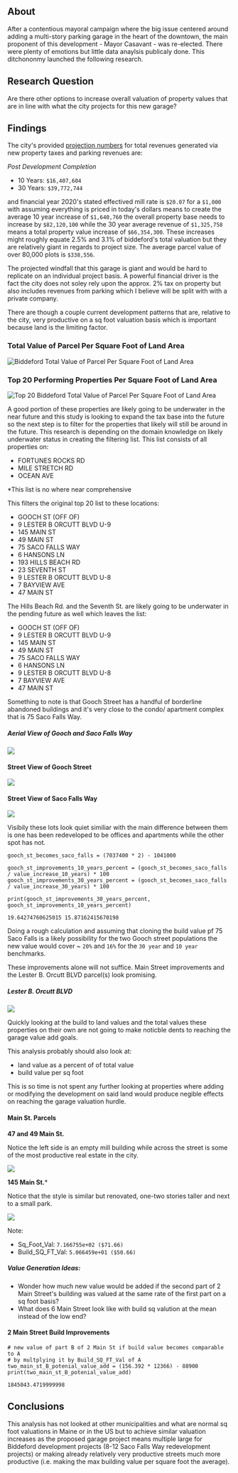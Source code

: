 ## About
After a contentious mayoral campaign where the big issue centered around adding a multi-story parking garage in the heart of the downtown, the main proponent of this development - Mayor Casavant - was re-elected. There were plenty of emotions but little data anaylsis publicaly done. This ditchononmy launched the following research.

## Research Question
Are there other options to increase overall valuation of property values that are in line with what the city projects for this new garage?

## Findings
The city's provided [projection numbers](https://www.biddefordmaine.org/2913/Downtown-Parking-Garage-Project-Informat) for total revenues generated via new property taxes and parking revenues are:
 
 *Post Development Completion*
 - 10 Years: `$16,407,604`
 - 30 Years: `$39,772,744`

and financial year 2020's stated effectived mill rate is `$20.07` for a `$1,000` with assuming everything is priced in today's dollars means to create the average 10 year increase of `$1,640,760` the overall property base needs to increase by `$82,120,100` while the 30 year average revenue of `$1,325,758` means a total property value increase of `$66,354,300`. These increases might roughly equate 2.5% and 3.1% of biddeford's total valuation but they are relatively giant in regards to project size. The average parcel value of over 80,000 plots is `$338,556`. 

The projected windfall that this garage is giant and would be hard to replicate on an individual project basis. A powerful financial driver is the fact the city does not soley rely upon the approx. 2% tax on property but also includes revenues from parking which I believe will be split with with a private company. 

There are though a couple current development patterns that are, relative to the city, very productive on a sq foot valuation basis which is important because land is the limiting factor. 

### Total Value of Parcel Per Square Foot of Land Area
![](images/garage/total-value-sq-foot.png "Biddeford Total Value of Parcel Per Square Foot of Land Area")


### Top 20 Performing Properties Per Square Foot of Land Area
![](../images/garage/top-20-sq-foot-land-area-valuations.jpg "Top 20 Biddeford Total Value of Parcel Per Square Foot of Land Area")


A good portion of these properties are likely going to be underwater in the near future and this study is looking to expand the tax base into the future so the next step is to filter for the properties that likely will still be around in the future. This research is depending on the domain knowledge on likely underwater status in creating the filtering list. This list consists of all properties on:

- FORTUNES ROCKS RD
- MILE STRETCH RD
- OCEAN AVE

*This list is no where near comprehensive

This filters the original top 20 list to these locations:

- GOOCH ST (OFF OF)
- 9 LESTER B ORCUTT BLVD U-9
- 145 MAIN ST
- 49 MAIN ST
- 75 SACO FALLS WAY
- 6 HANSONS LN
- 193 HILLS BEACH RD
- 23 SEVENTH ST
- 9 LESTER B ORCUTT BLVD U-8
- 7 BAYVIEW AVE
- 47 MAIN ST

The Hills Beach Rd. and the Seventh St. are likely going to be underwater in the pending future as well which leaves the list:

- GOOCH ST (OFF OF)
- 9 LESTER B ORCUTT BLVD U-9
- 145 MAIN ST
- 49 MAIN ST
- 75 SACO FALLS WAY
- 6 HANSONS LN
- 9 LESTER B ORCUTT BLVD U-8
- 7 BAYVIEW AVE
- 47 MAIN ST

Something to note is that Gooch Street has a handful of borderline abandoned buildings and it's very close to the condo/ apartment complex that is 75 Saco Falls Way.


##### Aerial View of Gooch and Saco Falls Way
<img src="ariel-saco-falls-gooch-st.jpg" />

#### Street View of Gooch Street
<img src="gooch-st-street-view.jpg" />


#### Street View of Saco Falls Way
<img src="75-saco-falls-way-street-view.jpg" />

Visibily these lots look quiet similiar with the main difference between them is one has been redeveloped to be offices and apartments while the other spot has not.

```
gooch_st_becomes_saco_falls = (7037400 * 2) - 1041000

gooch_st_improvements_10_years_percent = (gooch_st_becomes_saco_falls / value_increase_10_years) * 100
gooch_st_improvements_30_years_percent = (gooch_st_becomes_saco_falls / value_increase_30_years) * 100

print(gooch_st_improvements_30_years_percent, gooch_st_improvements_10_years_percent)

19.64274760625015 15.87162415670198

```


Doing a rough calculation and assuming that cloning the build value pf 75 Saco Falls is a likely possibility for the two Gooch street populations the new value would cover ~ `20%` and `16%` for the `30 year` and `10 year` benchmarks.


These improvements alone will not suffice. Main Street improvements and the Lester B. Orcutt BLVD parcel(s) look promising.


##### Lester B. Orcutt BLVD

<img src="9-lb-orcutt-blvd-street-view.jpg" />



Quickly looking at the build to land values and the total values these properties on their own are not going to make noticble dents to reaching the garage value add goals.

This analysis probably should also look at: 
- land value as a percent of of total value
- build value per sq foot

This is so time is not spent any further looking at properties where adding or modifying the development on said land would produce negible effects on reaching the garage valuation hurdle.


#### Main St. Parcels 

**47 and 49 Main St.**

Notice the left side is an empty mill building while across the street is some of the most productive real estate in the city. 

<img src="images/main-street-street-view.jpg" />



**145 Main St.***

Notice that the style is similar but renovated, one-two stories taller and next to a small park.

<img src="images/145-main-st-street-view.jpg" />


Note:
- Sq_Foot_Val: `7.166755e+02 ($71.66)`
- Build_SQ_FT_Val: `5.066459e+01 ($50.66)`


##### Value Generation Ideas:

- Wonder how much new value would be added if the second part of 2 Main Street's building was valued at the same rate of the first part on a sq foot basis?
- What does 6 Main Street look like with build sq valution at the mean instead of the low end?

#### 2 Main Street Build Improvements

```
# new value of part B of 2 Main St if build value becomes comparable to A 
# by multplying it by Build_SQ_FT_Val of A
two_main_st_B_potenial_value_add = (156.392 * 12366) - 88900
print(two_main_st_B_potenial_value_add)

1845043.4719999998
```

## Conclusions


This analysis has not looked at other municipalities and what are normal sq foot valuations in Maine or in the US but to achieve similar valuation increases as the proposed garage project means multiple large for Biddeford development projects (8-12 Saco Falls Way redevelopment projects) or making already relatively very productive streets much more productive (i.e. making the max building value per square foot the average).